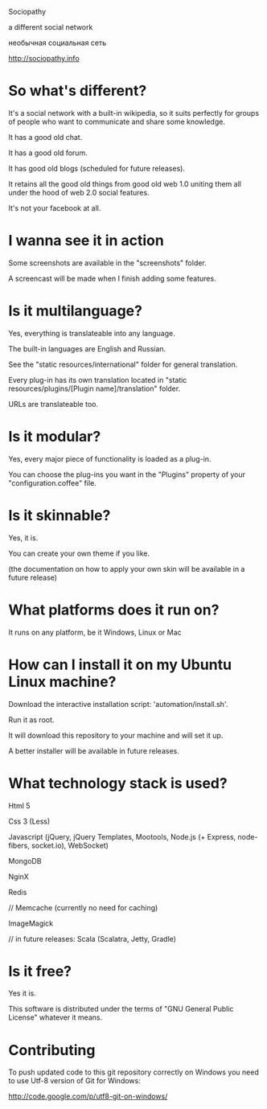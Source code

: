 Sociopathy

   a different social network

   необычная социальная сеть
   
http://sociopathy.info
   
So what's different?
=============

It's a social network with a built-in wikipedia, so it suits perfectly for groups of people who want to communicate and share some knowledge.

It has a good old chat.

It has a good old forum.

It has good old blogs (scheduled for future releases).


It retains all the good old things from good old web 1.0 uniting them all under the hood of web 2.0 social features.


It's not your facebook at all.


I wanna see it in action
=============

Some screenshots are available in the "screenshots" folder.

A screencast will be made when I finish adding some features.

Is it multilanguage?
=============

Yes, everything is translateable into any language.

The built-in languages are English and Russian.


See the "static resources/international" folder for general translation.

Every plug-in has its own translation located in "static resources/plugins/[Plugin name]/translation" folder.

URLs are translateable too.


Is it modular?
=============

Yes, every major piece of functionality is loaded as a plug-in.

You can choose the plug-ins you want in the "Plugins" property of your "configuration.coffee" file.


Is it skinnable?
=============

Yes, it is.

You can create your own theme if you like.


(the documentation on how to apply your own skin will be available in a future release)

What platforms does it run on?
=============

It runs on any platform, be it Windows, Linux or Mac

How can I install it on my Ubuntu Linux machine?
=============

Download the interactive installation script: 'automation/install.sh'.

Run it as root.

It will download this repository to your machine and will set it up.


A better installer will be available in future releases.


What technology stack is used?
=============

Html 5

Css 3 (Less)

Javascript (jQuery, jQuery Templates, Mootools, Node.js (+ Express, node-fibers, socket.io), WebSocket)

MongoDB

NginX

Redis

// Memcache (currently no need for caching)

ImageMagick

// in future releases: Scala (Scalatra, Jetty, Gradle)

Is it free?
=============

Yes it is.

This software is distributed under the terms of "GNU General Public License" whatever it means.


Contributing
=============

To push updated code to this git repository correctly on Windows you need to use Utf-8 version of Git for Windows:

http://code.google.com/p/utf8-git-on-windows/